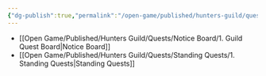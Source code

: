 ```yaml
---
{"dg-publish":true,"permalink":"/open-game/published/hunters-guild/quests/quests/"}
---
```


- [[Open Game/Published/Hunters Guild/Quests/Notice Board/1. Guild Quest Board\|Notice Board]]
- [[Open Game/Published/Hunters Guild/Quests/Standing Quests/1. Standing Quests\|Standing Quests]]

